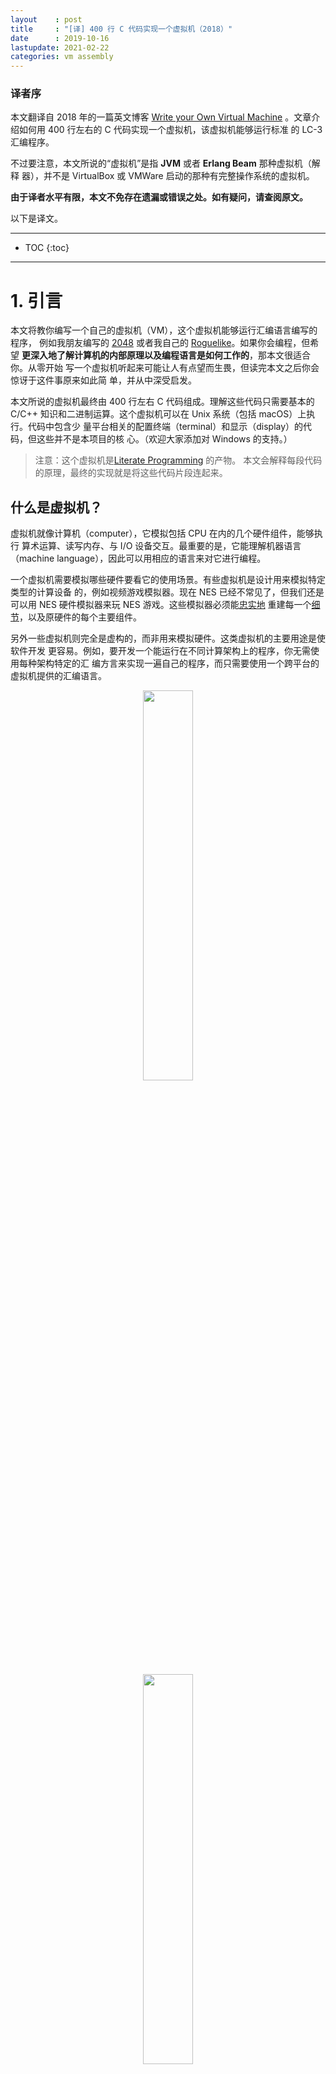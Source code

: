 ```yaml
---
layout    : post
title     : "[译] 400 行 C 代码实现一个虚拟机（2018）"
date      : 2019-10-16
lastupdate: 2021-02-22
categories: vm assembly
---
```


### 译者序

本文翻译自 2018 年的一篇英文博客 [Write your Own Virtual Machine](https://justinmeiners.github.io/lc3-vm/)
。文章介绍如何用 400 行左右的 C 代码实现一个虚拟机，该虚拟机能够运行标准
的 LC-3 汇编程序。

不过要注意，本文所说的“虚拟机”是指 **JVM** 或者 **Erlang Beam** 那种虚拟机（解释
器），并不是 VirtualBox 或 VMWare 启动的那种有完整操作系统的虚拟机。

**由于译者水平有限，本文不免存在遗漏或错误之处。如有疑问，请查阅原文。**

以下是译文。

----

* TOC
{:toc}

----

# 1. 引言

本文将教你编写一个自己的虚拟机（VM），这个虚拟机能够运行汇编语言编写的程序，
例如我朋友编写的 [2048](https://github.com/rpendleton/lc3-2048) 或者我自己的
[Roguelike](https://github.com/justinmeiners/lc3-rogue)。如果你会编程，但希望
**更深入地了解计算机的内部原理以及编程语言是如何工作的**，那本文很适合你。从零开始
写一个虚拟机听起来可能让人有点望而生畏，但读完本文之后你会惊讶于这件事原来如此简
单，并从中深受启发。

本文所说的虚拟机最终由 400 行左右 C 代码组成。理解这些代码只需要基本的 C/C++
知识和二进制运算。这个虚拟机可以在 Unix 系统（包括 macOS）上执行。代码中包含少
量平台相关的配置终端（terminal）和显示（display）的代码，但这些并不是本项目的核
心。（欢迎大家添加对 Windows 的支持。）

> 注意：这个虚拟机是[Literate Programming](https://en.wikipedia.org/wiki/Literate_programming) 的产物。
> 本文会解释每段代码的原理，最终的实现就是将这些代码片段连起来。

## 什么是虚拟机？

虚拟机就像计算机（computer），它模拟包括 CPU 在内的几个硬件组件，能够执行
算术运算、读写内存、与 I/O 设备交互。最重要的是，它能理解机器语言（machine
language），因此可以用相应的语言来对它进行编程。

一个虚拟机需要模拟哪些硬件要看它的使用场景。有些虚拟机是设计用来模拟特定类型的计算设备
的，例如视频游戏模拟器。现在 NES 已经不常见了，但我们还是可以用 NES 硬件模拟器来玩
NES 游戏。这些模拟器必须能[忠实地](http://wiki.nesdev.com/w/index.php/Tricky-to-emulate_games)
重建每一个[细节](http://wiki.nesdev.com/w/index.php/Emulator_tests)，以及原硬件的每个主要组件。

另外一些虚拟机则完全是虚构的，而非用来模拟硬件。这类虚拟机的主要用途是使软件开发
更容易。例如，要开发一个能运行在不同计算架构上的程序，你无需使用每种架构特定的汇
编方言来实现一遍自己的程序，而只需要使用一个跨平台的虚拟机提供的汇编语言。

<p align="center"><img src="/assets/img/write-your-own-virtual-machine-zh/no_vm.gif" width="40%" height="40%"></p>

<p align="center"><img src="/assets/img/write-your-own-virtual-machine-zh/vm.gif" width="40%" height="40%"></p>

> 注：编译器也解决了类似的跨平台问题，它将标准的高级语言编写的程序编译成能在不同
> CPU 架构上执行的程序。相比之下，虚拟机的跨平台方式是自己创建一个标准的 CPU 架
> 构，然后在不同的物理设备上模拟这个 CPU 架构。编译器方式的优点是没有运行时开销
> （runtime overhead），但实现一个支持多平台的编译器是非常困难的，但实现一个虚拟
> 机就简单多了。在实际中，人们会根据需求的不同混合使用虚拟机和编译器，因为二者工
> 作在不同的层次。

[Java Virtual Machine (JVM)](https://en.wikipedia.org/wiki/Java_virtual_machine)
就是一个非常成功的例子。JVM 本身是一个中等大小、程序员完全能够看懂的程序，因此很
容易将它移植到包括手机在内的上千种设备上。只要在设备上实现了 JVM，接下来任何
Java、Kotlin 或 Clojure 程序都无需任何修改就可以直接运行在这个设备上。唯一的开销
来自虚拟机自身以及机器之上的
[进一步抽象](https://www.joelonsoftware.com/2002/11/11/the-law-of-leaky-abstractions/)。
大部分情况下，这完全是可以接受的。

虚拟机不必很大或者能适应各种场景，老式的[视频游戏
](https://fabiensanglard.net/anotherWorld_code_review/)经常使用很小的虚拟机来提
供简单的[脚本系统](https://sf2platinum.wordpress.com/page/1/)（scripting systems）。

虚拟机还适用于在一个安全的或隔离的环境中执行代码。一个例子就是垃圾回收（GC）。要
在 C 或 C++ 之上实现一个自动垃圾回收机制[并不容易
](https://www.lua.org/pil/24.2.html)，因为<mark>程序无法看到它自身的栈或变量</mark>。
但是，虚拟机是在它运行的程序“之外”的，因此它能够看到栈上所有的[内存引用
](https://en.wikipedia.org/wiki/Tracing_garbage_collection)。

另一个例子是[<mark>以太坊智能合约</mark>
](https://solidity.readthedocs.io/en/v0.4.24/introduction-to-smart-contracts.html)（Ethereum smart contracts）。
智能合约是在区块链网络中被验证节点（validating node）执行的小段程序。这就要求
人们在**无法提前审查这些由陌生人编写的代码**的情况下，直接他们的机器上执行这些代码。
为避免合约执行一些恶意行为，智能合约将它们放到一个
[虚拟机](http://ethdocs.org/en/latest/introduction/what-is-ethereum.html#ethereum-virtual-machine)
内执行，这个虚拟机没有权限访问文件系统、网络、磁盘等等资源。以太坊也很好地展现了
虚拟机的可移植性特性，因为以太坊节点可以运行在多种计算机和操作系统上。使用虚拟机
使得智能合约的编写无需考虑将在什么平台运行。


# 2. LC-3 架构

我们的虚拟机将会模拟一个虚构的称为 [LC-3](https://en.wikipedia.org/wiki/LC-3) 的计算机。
LC-3 在学校中比较流行，用于教学生如何用汇编编程。[与 x86 相比
](http://ref.x86asm.net/coder64.html)，LC-3 的指令集更
加简化，但现代 CPU 的主要思想其中都包括了。

我们首先需要模拟机器最基础的硬件组件，尝试来理解每个组件是做什么的，如果
现在无法将这些组件拼成一张完整的图也不要着急。

## 2.1 内存

LC-3 有 65,536 个内存位置（16 bit 无符号整形能寻址的最大值），每个位置可以存储一
个 16-bit 的值。这意味着它总共可以存储 128KB 数据（64K * 2 Byte），比我们平时接触
的计算机内存小多了！在我们的程序中，这个内存会以简单数组的形式存放数据：

```c
/* 65536 locations */
uint16_t memory[UINT16_MAX];
```


## 2.2 寄存器

一个寄存器就是 CPU 上一个能够存储单个数据的槽（slot）。**<mark>寄存器就像是 CPU 的
“工作台”（workbench）</mark>**，**CPU 要对一段数据进行处理，必须先将数据放到某个寄存器中**。但
因为寄存器的数量很少，因此在任意时刻只能有很少的数据加载到寄存器。计算机的解决办
法是：首先将数据从内存加载到寄存器，然后将计算结果放到其他寄存器，最后将最终结果
再写回内存。

LC-3 总共有 10 个寄存器，每个都是 16 比特。其中大部分都是通用目的寄存器，少数几
个用于特定目的。

* 8 个通用目的寄存器（R0-R7）
* 1 个程序计数器（program counter, PC）寄存器
* 1 个条件标志位（condition flags，COND）寄存器

通用目的寄存器可以用于执行任何程序计算。**程序计数器（PC）是一个无符号整数，表示内
存中将要执行的下一条指令的地址**。条件标记寄存器记录前一次计算结果的正负符号。

```c
enum {
    R_R0 = 0,
    R_R1,
    R_R2,
    R_R3,
    R_R4,
    R_R5,
    R_R6,
    R_R7,
    R_PC, /* program counter */
    R_COND,
    R_COUNT
};
```

和内存一样，我们也用数组来表示这些寄存器：

```c
uint16_t reg[R_COUNT];
```


## 2.3 指令集

一条指令就是一条 CPU 命令，它告诉 CPU 执行什么任务，例如将两个数相加。一条指令包
含两部分：

1. 操作码（opcode）：表示任务的类型
1. 执行任务所需的参数

每个操作码代表 CPU “知道”的一种任务。在 LC-3 中只有 16 个操作码。计算机能够完成
的所有计算，都是这些简单指令组成的指令流。每条指令 16 比特长，其中最左边的 4 个
比特存储的是操作码，其余的比特存储的是参数。

我们稍后会详细介绍每条指令是做什么的，现在先定义下面的这些操作码，确保它们
是按如下顺序定义的，这样每条指令就可以获得正确的枚举值：

```c
enum {
    OP_BR = 0, /* branch */
    OP_ADD,    /* add  */
    OP_LD,     /* load */
    OP_ST,     /* store */
    OP_JSR,    /* jump register */
    OP_AND,    /* bitwise and */
    OP_LDR,    /* load register */
    OP_STR,    /* store register */
    OP_RTI,    /* unused */
    OP_NOT,    /* bitwise not */
    OP_LDI,    /* load indirect */
    OP_STI,    /* store indirect */
    OP_JMP,    /* jump */
    OP_RES,    /* reserved (unused) */
    OP_LEA,    /* load effective address */
    OP_TRAP    /* execute trap */
};
```

> 注：Intel x86 架构有几百条指令，而其他的架构例如 ARM 和 LC-3 只有很少的指令
> 。较小的指令集称为精简指令集（[RISC](https://en.wikipedia.org/wiki/Reduced_instruction_set_computer)），较大
> 的指令集称为复杂指令集（[CISC](https://en.wikipedia.org/wiki/Complex_instruction_set_computer)）。更大
> 的指令集本质上通常并没有提供新特性，只是使得编写
> 汇编[更加方便](https://cs.stanford.edu/people/eroberts/courses/soco/projects/risc/risccisc/)
> 。一条 CISC 指令能做的事情可能需要好几条 RISC 才能完成。但是，对设计和制造工程
> 师来说，CISC 更加复杂和昂贵，设计和制造业更贵。包括这一点在内的一些权衡使得指
> 令设计也在不断变化。


## 2.4 条件标志位

`R_COND` 寄存器存储条件标记，其中<mark>记录了最近一次计算的执行结果</mark>。
这使得程序可以完成诸如 `if (x > 0) { ... }` 之类的逻辑条件。

每个 CPU 都有很多条件标志位来表示不同的情形。LC-3 只使用 3 个条件标记位，用来
表示前一次计算结果的符号：

```c
enum {
    FL_POS = 1 << 0, /* P */
    FL_ZRO = 1 << 1, /* Z */
    FL_NEG = 1 << 2, /* N */
};
```

> 注：`<<` 和 `>>` 表示移位操作。

至此，我们就完成了虚拟机的硬件组件的模拟。


# 3. 汇编示例

下面通过一个 LC-3 汇编程序先来感受一下这个虚拟机运行的是什么代码。这里无需知
道如何编写汇编程序或者理解背后的工作原理，只是先直观感受一下。下面是 “Hello
World” 例子：

```asm
.ORIG x3000                        ; this is the address in memory where the program will be loaded
LEA R0, HELLO_STR                  ; load the address of the HELLO_STR string into R0
PUTs                               ; output the string pointed to by R0 to the console
HALT                               ; halt the program
HELLO_STR .STRINGZ "Hello World!"  ; store this string here in the program
.END                               ; mark the end of the file
```

和 C 类似，这段程序从最上面开始，每次执行一条声明（statement）。但和 C 不同的是，
这里没有作用域符号 `{}` 或者控制结构（例如 `if` 和 `while`），仅仅是一个扁平的声
明列表（a flat list of statements）。这样的程序更容易执行。

注意，其中一些声明中的名字和我们前面的定义的操作码（opcodes）是一样的。前面
介绍到，每条指令都是 16 比特，但这里的汇编程序看起来每行的字符数都是不一样的。
为什么会有这种不一致呢？

这是因为这些汇编声明都是以人类可读写的格式编写的，以纯文本的形式表示。一种称为
**汇编器**（assembler）的工具会**将这些文本格式的指令转换成 16 比特的二进制指令，
后者是虚拟机可以理解的**。这种二进制格式称为机器码（machine code），是虚拟机可以
执行的格式，其本质上就是一个 16 比特指令组成的数组。

<p align="center"><img src="/assets/img/write-your-own-virtual-machine-zh/assembler.gif" width="35%" height="35%"></p>

> 注：虽然在开发中编译器（compiler）和汇编器（assembler）的角色是类似的，但二者
> 是两个不同的工具。汇编器只是简单地将程序员编写的文本编码（encode）成二进制格式
> ，将其中的符号替换成相应的二进制表示并打包到指令内。

**`.ORIG` 和 `.STRINGZ` 看起来像是指令，但其实不是**，它们称为<mark>汇编制导命令</mark>
（assembler directives），**可以生成一段代码或数据**。例如，`.STRINGZ` 会在它所在的
位置插入一段字符串。

循环和条件判断是通过类似 `goto` 的指令实现的。下面是一个如何计时到 10 的例子：

```asm
AND R0, R0, 0                      ; clear R0
LOOP                               ; label at the top of our loop
ADD R0, R0, 1                      ; add 1 to R0 and store back in R0
ADD R1, R0, -10                    ; subtract 10 from R0 and store back in R1
BRn LOOP                           ; go back to LOOP if the result was negative
... ; R0 is now 10!
```

> 注：本文不需要读者会编写汇编代码。但如果你感兴趣，你可以使用
> [LC-3](http://highered.mheducation.com/sites/0072467509/student_view0/lc-3_simulator.html)
> 工具来编写和汇编你自己写的汇编程序。


# 4. 执行程序

前面的例子是给大家一个直观印象来理解虚拟机在做什么。实现一个虚拟机不必精通汇编编
程，只要遵循正确的流程来读取和执行指令，任何 LC-3 程序都能够正确执行，不管这些程
序有多么复杂。理论上，这样的虚拟机甚至可以运行一个浏览器或者 Linux 这样的操作系
统。

如果深入地思考这个特性，你就会意识到这是一个<mark>在哲学上非常奇特的现象</mark>：
**程序能完成各种智能的事情，其中一些我们甚至都很难想象；但同时，所有这些程序最终都是用我们编
写的这些少量指令来执行的！**<mark>我们既了解 —— 又不了解 —— 那些和程序执行相关的的事情</mark>。图灵
曾经讨探讨过这种令人惊叹的思想：

> "The view that machines cannot give rise to surprises is due, I believe, to a
> fallacy to which philosophers and mathematicians are particularly subject.
> This is the assumption that as soon as a fact is presented to a mind all
> consequences of that fact spring into the mind simultaneously with it. It is a
> very useful assumption under many circumstances, but one too easily forgets
> that it is false." — [Alan M. Turing](https://academic.oup.com/mind/article-pdf/LIX/236/433/9866119/433.pdf)

## 过程（Procedure）

我们将编写的这个过程（procedure）描述如下：

1. 从 PC 寄存器指向的内存地址中加载一条指令
2. 递增 PC 寄存器
3. 查看指令中的 opcode 字段，判断指令类型
4. 根据指令类型和指令中所带的参数执行该指令
5. 跳转到步骤 1

你可能会有疑问：“如果这个循环不断递增 PC，而我们没有 `if` 或 `while`，那程序不会
很快运行到内存外吗？”答案是不会，我们前面提到过，有类似 `goto` 的指令会通过修改
PC 来改变执行流。

下面是以上流程的大致代码实现：

```c
int main(int argc, const char* argv[]) {
    {Load Arguments, 12}
    {Setup, 12}

    /* set the PC to starting position */
    enum { PC_START = 0x3000 }; /* 0x3000 is the default */
    reg[R_PC] = PC_START;

    int running = 1;
    while (running) {
        uint16_t instr = mem_read(reg[R_PC]++); /* FETCH */
        uint16_t op = instr >> 12;

        switch (op) {
            case OP_ADD: {ADD, 6} break;
            case OP_AND: {AND, 7} break;
            case OP_NOT: {NOT, 7} break;
            case OP_BR: {BR, 7} break;
            case OP_JMP: {JMP, 7} break;
            case OP_JSR: {JSR, 7} break;
            case OP_LD: {LD, 7} break;
            case OP_LDI: {LDI, 6} break;
            case OP_LDR: {LDR, 7} break;
            case OP_LEA: {LEA, 7} break;
            case OP_ST: {ST, 7} break;
            case OP_STI: {STI, 7} break;
            case OP_STR: {STR, 7} break;
            case OP_TRAP: {TRAP, 8} break;
            case OP_RES:
            case OP_RTI:
            default:
                {BAD OPCODE, 7}
                break;
        }
    }
    {Shutdown, 12}
}
```


# 5. 指令实现

现在需要做的就是正确地实现每一条指令。每条指令的详细描述见 GitHub Repo 中附录的
[PDF 文档](https://justinmeiners.github.io/lc3-vm/supplies/lc3-isa.pdf)。你需要
照着文档的描述自己实现这些指令。这项工作做起来其实比听起来要容易。下面我会拿其中
的两个作为例子来展示如何实现，其余的见下一章。

## 5.1 ADD

ADD 指令将两个数相加，然后将结果存到一个寄存器中。关于这条指令的描述见 526 页。
ADD 指令的编码格式如下：

<p align="center"><img src="/assets/img/write-your-own-virtual-machine-zh/add_layout.gif" width="60%" height="60%"></p>

这里给出了两张图是因为 ADD 指令有两种不同的“模式”。在解释模式之前，先来看看两张
图的共同点：

* 两者都是以 `0001` 这 4 个比特开始的，这是 OP_ADD 的操作码（opcode）
* 后面 3 个比特名为 `DR`（destination register），即目的寄存器，相加的结果会放到
  这里
* 再后面 3 个比特是 `SR1`，这个寄存器存放了第一个将要相加的数字

至此，我们知道了相加的结果应该存到哪里，以及相加的第一个数字。只要再知道第二个数
在哪里就可以执行加法操作了。从这里开始，这两者模式开始不同：注意第 5 比特
，这个标志位表示的是操作模式是**立即模式**（immediate mode）还是**寄存器模式**
（register mode）。在寄存器模式中，第二个数是存储在寄存器中的，和第一个数类似。
这个寄存器称为 `SR2`，保存在第 0-2 比特中。第 3 和 第 4 比特没用到。用汇编代码描
述就是：

```asm
ADD R2 R0 R1 ; add the contents of R0 to R1 and store in R2.
```

在立即模式中，第二个数直接存储在指令中，而不是寄存器中。这种模式更加方便，因
为程序不需要额外的指令来将数据从内存加载到寄存器，直接从指令中就可以拿到这个值。
这种方式的限制是存储的数很小，不超过 2^5 = 32（无符号）。这种方式很适合对一个值
进行递增。用汇编描述就是：

```asm
ADD R0 R0 1 ; add 1 to R0 and store back in R0
```

下面一段解释来自 LC-3 规范：

> If bit [5] is 0, the second source operand is obtained from SR2. If bit [5] is
> 1, the second source operand is obtained by sign-extending the imm5 field to
> 16 bits. In both cases, the second source operand is added to the contents of
> SR1 and the result stored in DR. (Pg. 526)

这段解释也就是我们前面讨论的内容。但什么是 “sign-extending”（有符号扩展）？虽然立即
模式中存储的值只有 5 比特，但这个值需要加到一个 16 比特的值上。因此，这些 5 比
特的数需要扩展到 16 比特才能和另一个数相匹配。对于正数，我们可以在前面填充 0，
填充之后值是不变的。但是，对于负数，这样填充会导致问题。例如， `-1` 的 5 比特表示
是 `11111`。如果我们用 0 填充，那填充之后的 `0000 0000 0001 1111` 等于 32！这种
情况下就需要使用有符号扩展（ sign extension），对于正数填充 0，对负数填充 1。 

```c
uint16_t sign_extend(uint16_t x, int bit_count) {
    if ((x >> (bit_count - 1)) & 1) {
        x |= (0xFFFF << bit_count);
    }
    return x;
}
```

> 注：如果你如何用二进制表示负数感兴趣，可以查阅二进制补码（[Two's Complement](https://en.wikipedia.org/wiki/Two%27s_complement)）
> 相关的内容。本文中只需要知道怎么进行有符号扩展就行了。

规范中还有一句：

> The condition codes are set, based on whether the result is negative, zero, or
> positive. (Pg. 526)

前面我们定义的那个条件标记枚举类型现在要派上用场了。每次有值写到寄存器时，我们
需要更新这个标记，以标明这个值的符号。为了方便，我们用下面的函数来实现这个功能：

```c
void update_flags(uint16_t r) {
    if (reg[r] == 0) {
        reg[R_COND] = FL_ZRO;
    }
    else if (reg[r] >> 15) { /* a 1 in the left-most bit indicates negative */
        reg[R_COND] = FL_NEG;
    } else {
        reg[R_COND] = FL_POS;
    }
}
```

现在我们就可以实现 ADD 的逻辑了：

```c
{
    uint16_t r0 = (instr >> 9) & 0x7; /* destination register (DR) */
    uint16_t r1 = (instr >> 6) & 0x7; /* first operand (SR1) */
    uint16_t imm_flag = (instr >> 5) & 0x1; /* whether we are in immediate mode */

    if (imm_flag) {
        uint16_t imm5 = sign_extend(instr & 0x1F, 5);
        reg[r0] = reg[r1] + imm5;
    } else {
        uint16_t r2 = instr & 0x7;
        reg[r0] = reg[r1] + reg[r2];
    }

    update_flags(r0);
}
```

本节包含了大量信息，这里再总结一下：

* ADD 接受两个值作为参数，并将计算结果写到一个寄存器中
* 在寄存器模式中，第二个值存储在某个寄存器中
* 在立即模式中，第二个值存储在指令最右边的 5 个比特中
* 短于 16 比特的值需要执行有符号扩展
* 每次指令修改了寄存器后，都需要更新条件标志位（condition flags）

以上就是 ADD 的实现，你可能会觉得以这样的方式实现另外 15 个指令将会是一件非常繁
琐的事情。好消息是，前面的这些函数基本都是可以重用的，因为另外 15 条指令中，大部
分都会组合有符号扩展、不同的模式和更新条件标记等等。

## 5.2 LDI

LDI 是 load indirect 的缩写，用于从内存加载一个值到寄存器，规范见 532 页。
LDI 的二进制格式如下：

<p align="center"><img src="/assets/img/write-your-own-virtual-machine-zh/ldi_layout.gif" width="60%" height="60%"></p>

与 ADD 相比，LDI 只有一种模式，参数也更少。LDI 的操作码是 `1010`，对应 `OP_LDI`
枚举类型。和 ADD 类似，它包含一个 3 比特的 DR（destination register）寄存器，用
于存放加载的值。剩余的比特组成 `PCoffset9` 字段，这是该指令内嵌的一个立即值（
immediate value），和 `imm5` 类似。由于这个指令是从内存加载值，因此我们可以猜测
，`PCoffset9` 是一个加载值的内存地址。LC-3 规范提供了更多细节：

> An address is computed by sign-extending bits [8:0] to 16 bits and adding this
> value to the incremented PC. What is stored in memory at this address is the
> address of the data to be loaded into DR. (Pg. 532)

和前面一样，我们需要将这个 9 比特的 `PCoffset9` 以有符号的方式扩展到 16 比特，但
这次是将扩展之后的值加到当前的**程序计数器 `PC`**（如果回头去看前面的 `while` 循
环，就会发现这条指令加载之后 PC 就会递增）。相加得到的结果（也就是 PC 加完之后的
值）表示一个内存地址，这个地址中存储的值表示另一个地址，后者中存储的是需要加载到
DR 中的值。

这种方式听上去非常绕，但它确是不可或缺的。LD 指令只能加载 offset 是 9 位的地址，
但整个内存是 16 位的。LDI 适用于加载那些远离当前 PC 的地址内的值，但要加载这
些值，需要将这些最终地址存储在离 PC 较近的位置。可以将它想想成 C 中有一个局部变
量，这变量是指向某些数据的指针：

```c
// the value of far_data is an address
// of course far_data itself (the location in memory containing the address) has an address
char* far_data = "apple";

// In memory it may be layed out like this:

// Address Label      Value
// 0x123:  far_data = 0x456
// ...
// 0x456:  string   = 'a'

// if PC was at 0x100
// LDI R0 0x023
// would load 'a' into R0
```

和 ADD 类似，将值放到 DR 之后需要更新条件标志位：

> The condition codes are set based on whether the value loaded is negative,
> zero, or positive. (Pg. 532)

下面是我对 LDI 的实现（后面章节中会介绍 `mem_read`）：

```c
{
    uint16_t r0 = (instr >> 9) & 0x7; /* destination register (DR) */
    uint16_t pc_offset = sign_extend(instr & 0x1ff, 9); /* PCoffset 9*/

    /* add pc_offset to the current PC, look at that memory location to get the final address */
    reg[r0] = mem_read(mem_read(reg[R_PC] + pc_offset));
    update_flags(r0);
}
```

后面会看到，这些指令的实现中，大部分辅助功能函数都是可以复用的。

以上是两个例子，接下来就可以参考这两个例子实现其他的指令。注意本文中有两个指令是
没有用到的：`OP_RTI` 和 `OP_RES`。你可以忽略这两个指令，如果执行到它们直接报错。
将 `main()` 函数中未实现的 `switch case` 补全后，你的虚拟机主体就完成了！ 


# 6. 全部指令的参考实现

本节给出所有指令的实现。如果你自己的实现遇到问题，可以参考这里给出的版本。

## 6.1 RTI & RES

这两个指令本文没用到。

```asm
abort();
```

## 6.2 Bitwise and（按位与）

```asm
{
    uint16_t r0 = (instr >> 9) & 0x7;
    uint16_t r1 = (instr >> 6) & 0x7;
    uint16_t imm_flag = (instr >> 5) & 0x1;

    if (imm_flag) {
        uint16_t imm5 = sign_extend(instr & 0x1F, 5);
        reg[r0] = reg[r1] & imm5;
    } else {
        uint16_t r2 = instr & 0x7;
        reg[r0] = reg[r1] & reg[r2];
    }
    update_flags(r0);
}
```

## 6.3 Bitwise not（按位非）

```asm
{
    uint16_t r0 = (instr >> 9) & 0x7;
    uint16_t r1 = (instr >> 6) & 0x7;

    reg[r0] = ~reg[r1];
    update_flags(r0);
}
```

## 6.4 Branch（条件分支）

```asm
{
    uint16_t pc_offset = sign_extend((instr) & 0x1ff, 9);
    uint16_t cond_flag = (instr >> 9) & 0x7;
    if (cond_flag & reg[R_COND]) {
        reg[R_PC] += pc_offset;
    }
}
```

## 6.5 Jump（跳转）

RET 在规范中作为一个单独的指令列出，因为在汇编中它是一个独立的关键字。但是，RET
本质上是 JMP 的一个特殊情况。当 R1 为 7 时会执行 RET。

```asm
{
    /* Also handles RET */
    uint16_t r1 = (instr >> 6) & 0x7;
    reg[R_PC] = reg[r1];
}
```

## 6.6 Jump Register（跳转寄存器）

```asm
{
    uint16_t r1 = (instr >> 6) & 0x7;
    uint16_t long_pc_offset = sign_extend(instr & 0x7ff, 11);
    uint16_t long_flag = (instr >> 11) & 1;

    reg[R_R7] = reg[R_PC];
    if (long_flag) {
        reg[R_PC] += long_pc_offset;  /* JSR */
    } else {
        reg[R_PC] = reg[r1]; /* JSRR */
    }
    break;
}
```

## 6.7 Load（加载）

```asm
{
    uint16_t r0 = (instr >> 9) & 0x7;
    uint16_t pc_offset = sign_extend(instr & 0x1ff, 9);
    reg[r0] = mem_read(reg[R_PC] + pc_offset);
    update_flags(r0);
}
```

## 6.8 Load Register（加载寄存器）

```asm
{
    uint16_t r0 = (instr >> 9) & 0x7;
    uint16_t r1 = (instr >> 6) & 0x7;
    uint16_t offset = sign_extend(instr & 0x3F, 6);
    reg[r0] = mem_read(reg[r1] + offset);
    update_flags(r0);
}
```

## 6.9 Load Effective Address（加载有效地址）

```asm
{
    uint16_t r0 = (instr >> 9) & 0x7;
    uint16_t pc_offset = sign_extend(instr & 0x1ff, 9);
    reg[r0] = reg[R_PC] + pc_offset;
    update_flags(r0);
}
```

## 6.10 Store（存储）

```asm
{
    uint16_t r0 = (instr >> 9) & 0x7;
    uint16_t pc_offset = sign_extend(instr & 0x1ff, 9);
    mem_write(reg[R_PC] + pc_offset, reg[r0]);
}
```

## 6.11 Store Indirect（间接存储）

```asm
{
    uint16_t r0 = (instr >> 9) & 0x7;
    uint16_t pc_offset = sign_extend(instr & 0x1ff, 9);
    mem_write(mem_read(reg[R_PC] + pc_offset), reg[r0]);
}
```

## 6.12 Store Register（存储寄存器）

```asm
{
    uint16_t r0 = (instr >> 9) & 0x7;
    uint16_t r1 = (instr >> 6) & 0x7;
    uint16_t offset = sign_extend(instr & 0x3F, 6);
    mem_write(reg[r1] + offset, reg[r0]);
}
```


# 7. Trap Routines（中断陷入例程）

LC-3 提供了几个预定于的函数（过程），用于执行常规任务以及与 I/O 设备交换，
例如，用于从键盘接收输入的函数，在控制台上显示字符串的函数。这些都称为
trap routines，你可以将它们当做操作系统或者是 LC-3 的 API。
每个 trap routine 都有一个对应的 trap code（中断号）。要执行一次捕获，
需要用相应的 trap code 执行 `TRAP` 指令。

<p align="center"><img src="/assets/img/write-your-own-virtual-machine-zh/trap_layout.gif" width="60%" height="60%"></p>

定义所有 trap code：

```c
enum {
    TRAP_GETC = 0x20,  /* get character from keyboard, not echoed onto the terminal */
    TRAP_OUT = 0x21,   /* output a character */
    TRAP_PUTS = 0x22,  /* output a word string */
    TRAP_IN = 0x23,    /* get character from keyboard, echoed onto the terminal */
    TRAP_PUTSP = 0x24, /* output a byte string */
    TRAP_HALT = 0x25   /* halt the program */
};
```

你可能会觉得奇怪：为什么 trap code 没有包含在指令编码中？这是因为**它们没有给
LC-3 带来任何新功能，只是提供了一种方便地执行任务的方式**（和 C 中的系统函数类似
）。在官方 LC-3 模拟器中，trap routines 是用[汇编实现](https://justinmeiners.github.io/lc3-vm/supplies/os.asm)的。
**当调用到 trap code 时，PC 会移动到 code 对应的地址**。CPU 执行这个函数（
procedure）的指令流，函数结束后 PC 重置到 trap 调用之前的位置。

> 注：这就是为什么程序从 0x3000 而不是 0x0 开始的原因。低地址空间是特意留出来
> 给 trap routine 用的。

规范只定义了 trap routine 的行为，并没有规定应该如何实现。在我们这个虚拟机中，
将会用 C 实现。当触发某个 trap code 时，会调用一个相应的 C 函数。这个函数执行
完成后，执行过程会返回到原来的指令流。

虽然 trap routine 可以用汇编实现，而且物理的 LC-3 计算机也确实是这样做的，但对虚
拟机来说并不是非常合适。相比于实现自己的 primitive I/O routines，我们可以利用操
作系统上已有的。这样可以使我们的虚拟机运行更良好，还简化了代码，提供了一个便于移
植的高层抽象。

> 注：从键盘获取输入就是一个例子。汇编版本使用一个循环来持续检查键盘有没有输入
> ，这会消耗大量 CPU 而实际上没做多少事情！使用操作系统提供的某个合适的输入函
> 数的话，程序可以在收到输入之前一直 sleep。

TRAP 处理逻辑：

```c
switch (instr & 0xFF) {
    case TRAP_GETC: {TRAP GETC, 9} break;
    case TRAP_OUT: {TRAP OUT, 9} break;
    case TRAP_PUTS: {TRAP PUTS, 8} break;
    case TRAP_IN: {TRAP IN, 9} break;
    case TRAP_PUTSP: {TRAP PUTSP, 9} break;
    case TRAP_HALT: {TRAP HALT, 9} break;
}
```

和前面几节类似，我会拿一个 trap routine 作为例子展示如何实现，其他的留给读者自己
完成。

## 7.1 PUTS

`PUT` trap code 用于输出一个以空字符结尾的字符串（和 C 中的 `printf` 类似）。规
范见 543 页。

显示一个字符串需要将这个字符串的地址放到 `R0` 寄存器，然后触发 trap。规范中说：

> Write a string of ASCII characters to the console display. The characters are
> contained in consecutive memory locations, one character per memory location,
> starting with the address specified in R0. Writing terminates with the
> occurrence of x0000 in a memory location. (Pg. 543)

意思是说字符串是存储在一个**连续的内存区域**。注意这里和 C 中的字符串有所不同：C
中每个字符占用一个 byte；LC-3 中内存寻找是 16 位的，**每个字符都是 16 位**，占用
两个 byte。因此要用 C 函数打印这些字符，需要将每个值先转换成 `char` 类型再输出：

```c
{
    /* one char per word */
    uint16_t* c = memory + reg[R_R0];
    while (*c) {
        putc((char)*c, stdout);
        ++c;
    }
    fflush(stdout);
}
```

这就是 `PUTS` trap routine 的实现了。如果熟悉 C 的话，这个函数应该很容易理解。现
在你可以按照 LC-3 规范，自己动手实现其他的 trap routine 了。


# 8. Trap Routine 参考实现

本节给出所有 trap routine 的一份参考实现。

## 8.1 输入单个字符（Input Character）

```c
/* read a single ASCII char */
reg[R_R0] = (uint16_t)getchar();
```

## 8.2 输出单个字符（Output Character）

```c
putc((char)reg[R_R0], stdout);
fflush(stdout);
```

## 8.3 打印输入单个字符提示（Prompt for Input Character）

```c
printf("Enter a character: ");
char c = getchar();
putc(c, stdout);
reg[R_R0] = (uint16_t)c;
```

## 8.4 输出字符串（Output String）

```c
{
    /* one char per byte (two bytes per word) here we need to swap back to
       big endian format */
    uint16_t* c = memory + reg[R_R0];
    while (*c) {
        char char1 = (*c) & 0xFF;
        putc(char1, stdout);
        char char2 = (*c) >> 8;
        if (char2) putc(char2, stdout);
        ++c;
    }
    fflush(stdout);
}
```

## 8.5 暂停程序执行（Halt Program）

```c
puts("HALT");
fflush(stdout);
running = 0;
```


# 9. 加载程序

前面提到了从内存加载和执行指令，但**指令是如何进入内存的呢**？将汇编程序转换为
机器码时，得到的是一个文件，其中包含一个指令流和相应的数据。只需要将这个文件的内
容复制到内存就算完成加载了。

**程序的前 16 比特规定了这个程序在内存中的起始地址，这个地址称为 origin**。因此
加载时应该首先读取这 16 比特，确定起始地址，然后才能依次读取和放置后面的指令及数
据。

下面是将 LC-3 程序读到内存的代码：

```c
void read_image_file(FILE* file) {
    uint16_t origin; /* the origin tells us where in memory to place the image */
    fread(&origin, sizeof(origin), 1, file);
    origin = swap16(origin);

    /* we know the maximum file size so we only need one fread */
    uint16_t max_read = UINT16_MAX - origin;
    uint16_t* p = memory + origin;
    size_t read = fread(p, sizeof(uint16_t), max_read, file);

    /* swap to little endian */
    while (read-- > 0) {
        *p = swap16(*p);
        ++p;
    }
}
```

注意读取前 16 比特之后，对这个值执行了 `swap16()`。这是因为 LC-3 程序是大端
（big-endian），但现在大部分计算机都是小端的（little-endian），因此需要做大小端
转换。如果你是在某些[特殊的机器](https://en.wikipedia.org/wiki/Power_Mac_G4_Cube)
（例如 [PPC](https://en.wikipedia.org/wiki/PowerPC#Endian_modes)）上运行，那就不
需要这些转换了。

```c
uint16_t swap16(uint16_t x) {
    return (x << 8) | (x >> 8);
}
```

> 注：大小端（[Endianness](https://en.wikipedia.org/wiki/Endianness)）是指对于
> 一个整型数据，它的每个字节应该如何解释。在小端中，第一个字节是最低位，而在大端
> 中刚好相反，第一个字节是最高位。据我所知，这个顺序完全是人为规定的。不同的公司
> 做出的抉择不同，因此我们这些后来人只能针对大小端做一些特殊处理。要理解本文中大
> 小端相关的内容，知道这些就足够了。

我们再封装一下前面加载程序的函数，接受一个文件路径字符串作为参数，这样更加方便：

```c
int read_image(const char* image_path) {
    FILE* file = fopen(image_path, "rb");
    if (!file) { return 0; };
    read_image_file(file);
    fclose(file);
    return 1;
}
```


## 10. 内存映射寄存器（Memory Mapped Registers）

某些特殊类型的寄存器是无法从常规寄存器表（register table）中访问的。因此，**在内
存中为这些寄存器预留了特殊的地址。要读写这些寄存器，只需要读写相应的内存地址**。
这些称为 **内存映射寄存器**（MMR）。内存映射寄存器通常用于处理与特殊硬件的交互。

LC-3 有两个内存映射寄存器需要实现，分别是：

* `KBSR`：键盘状态寄存器（keyboard status register），表示是否有键按下
* `KBDR`：键盘数据寄存器（keyboard data register），表示哪个键按下了

虽然可以用 `GETC` 来请求键盘输入，但这个 trap routine 会阻塞执行，知道从键盘获得
了输入。KBSR 和 KBDR 使得我们可以[轮询](https://en.wikipedia.org/wiki/Polling_(computer_science))设备的状态然后继续执
行，因此程序不会阻塞。

```c
enum {
    MR_KBSR = 0xFE00, /* keyboard status */
    MR_KBDR = 0xFE02  /* keyboard data */
};
```

内存映射寄存器使内存访问稍微复杂了一些。这种情况下不能直接读写内存位置，而要使
用 `setter` 和 `getter` 辅助函数。当获取输入时，`getter` 会检查键盘输入并更新两
个寄存器（也就是相应的内存位置）。

```c
void mem_write(uint16_t address, uint16_t val) {
    memory[address] = val;
}

uint16_t mem_read(uint16_t address)
{
    if (address == MR_KBSR) {
        if (check_key()) {
            memory[MR_KBSR] = (1 << 15);
            memory[MR_KBDR] = getchar();
        } else {
            memory[MR_KBSR] = 0;
        }
    }
    return memory[address];
}
```

这就是我们的虚拟机的最后一部分了！只要你实现了前面提到的 trap routine 和指令，你
的虚拟机就即将能够运行了！


## 11. 平台相关的细节

本节包含一些与键盘交互以及显示相关的代码。如果不感兴趣可以直接复制粘贴。

如果不是在 Unix 类系统上运行本程序，例如 Windows，那本节内容需要替换为相应的平台
实现。

```c
uint16_t check_key() {
    fd_set readfds;
    FD_ZERO(&readfds);
    FD_SET(STDIN_FILENO, &readfds);

    struct timeval timeout;
    timeout.tv_sec = 0;
    timeout.tv_usec = 0;
    return select(1, &readfds, NULL, NULL, &timeout) != 0;
}
```

下面是特定于 Unix 的设置终端输入的代码：

```c
struct termios original_tio;

void disable_input_buffering() {
    tcgetattr(STDIN_FILENO, &original_tio);
    struct termios new_tio = original_tio;
    new_tio.c_lflag &= ~ICANON & ~ECHO;
    tcsetattr(STDIN_FILENO, TCSANOW, &new_tio);
}

void restore_input_buffering() {
    tcsetattr(STDIN_FILENO, TCSANOW, &original_tio);
}
```

当程序被中断时，我们需要将终端的设置恢复到默认：

```c
void handle_interrupt(int signal) {
    restore_input_buffering();
    printf("\n");
    exit(-2);
}
```

```c
signal(SIGINT, handle_interrupt);
disable_input_buffering();
```


# 12. 运行虚拟机

现在你可以编译和运行这个 LC-3 虚拟机了！

使用你喜欢的 C 编译器编译这个虚拟机（
[lc3.c](https://justinmeiners.github.io/lc3-vm/src/lc3.c) 或排版更紧凑的
[lc3-vm.c](/assets/img/write-your-own-virtual-machine-zh/lc3-vm.c)），然后下载汇
编之后的两个小游戏：

* [2048](/assets/img/write-your-own-virtual-machine-zh/2048.obj)
* [Rogue](https://justinmeiners.github.io/lc3-vm/supplies/rogue.obj)

用如下命令执行：`lc3-vm path/to/2048.obj`。

```shell
Play 2048!
{2048 Example 13}
Control the game using WASD keys.
Are you on an ANSI terminal (y/n)? y
+--------------------------+
|                          |
|                          |
|                          |
|                     2    |
|                          |
|   2                      |
|                          |
|                          |
|                          |
+--------------------------+
```

## 调试

如果程序不能正常工作，那可能是你的实现有问题。调试程序就有点麻烦了。我建议通读
LC-3 程序的汇编源代码，然后使用一个调试器单步执行虚拟机指令，确保虚拟机执行到
的指令是符合预期的。如果发现了不符合预期的行为，就需要重新查看 LC-3 规范，确认你
的实现是否有问题。


# 13. C++ 实现（可选）

使用 C++ 会使代码更简短。本节介绍 C++ 的一些实现技巧。

C++ 有强大的编译时泛型（compile-time generics）机制，可以帮我们自动生成部分指令
的实现代码。这里的基本思想是重用每个指令的公共部分。例如，好几条指令都用到了间接
寻址或有符号扩展然后加到当前寄存器的功能。模板如下：

```cpp
{Instruction C++ 14}
template <unsigned op>
void ins(uint16_t instr) {
    uint16_t r0, r1, r2, imm5, imm_flag;
    uint16_t pc_plus_off, base_plus_off;

    uint16_t opbit = (1 << op);
    if (0x4EEE & opbit) { r0 = (instr >> 9) & 0x7; }
    if (0x12E3 & opbit) { r1 = (instr >> 6) & 0x7; }
    if (0x0022 & opbit) {
        r2 = instr & 0x7;
        imm_flag = (instr >> 5) & 0x1;
        imm5 = sign_extend((instr) & 0x1F, 5);
    }
    if (0x00C0 & opbit) {   // Base + offset
        base_plus_off = reg[r1] + sign_extend(instr & 0x3f, 6);
    }
    if (0x4C0D & opbit) { // Indirect address
        pc_plus_off = reg[R_PC] + sign_extend(instr & 0x1ff, 9);
    }
    if (0x0001 & opbit) {
        // BR
        uint16_t cond = (instr >> 9) & 0x7;
        if (cond & reg[R_COND]) { reg[R_PC] = pc_plus_off; }
    }
    if (0x0002 & opbit) {  // ADD
        if (imm_flag) {
            reg[r0] = reg[r1] + imm5;
        } else {
            reg[r0] = reg[r1] + reg[r2];
        }
    }
    if (0x0020 & opbit) {  // AND
        if (imm_flag) {
            reg[r0] = reg[r1] & imm5;
        } else {
            reg[r0] = reg[r1] & reg[r2];
        }
    }
    if (0x0200 & opbit) { reg[r0] = ~reg[r1]; } // NOT
    if (0x1000 & opbit) { reg[R_PC] = reg[r1]; } // JMP
    if (0x0010 & opbit) {  // JSR
        uint16_t long_flag = (instr >> 11) & 1;
        pc_plus_off = reg[R_PC] +  sign_extend(instr & 0x7ff, 11);
        reg[R_R7] = reg[R_PC];
        if (long_flag) {
            reg[R_PC] = pc_plus_off;
        } else {
            reg[R_PC] = reg[r1];
        }
    }

    if (0x0004 & opbit) { reg[r0] = mem_read(pc_plus_off); } // LD
    if (0x0400 & opbit) { reg[r0] = mem_read(mem_read(pc_plus_off)); } // LDI
    if (0x0040 & opbit) { reg[r0] = mem_read(base_plus_off); }  // LDR
    if (0x4000 & opbit) { reg[r0] = pc_plus_off; } // LEA
    if (0x0008 & opbit) { mem_write(pc_plus_off, reg[r0]); } // ST
    if (0x0800 & opbit) { mem_write(mem_read(pc_plus_off), reg[r0]); } // STI
    if (0x0080 & opbit) { mem_write(base_plus_off, reg[r0]); } // STR
    if (0x8000 & opbit) {  // TRAP
         {TRAP, 8}
    }
    //if (0x0100 & opbit) { } // RTI
    if (0x4666 & opbit) { update_flags(r0); }
}
{Op Table 14}
static void (*op_table[16])(uint16_t) = {
    ins<0>, ins<1>, ins<2>, ins<3>,
    ins<4>, ins<5>, ins<6>, ins<7>,
    NULL, ins<9>, ins<10>, ins<11>,
    ins<12>, NULL, ins<14>, ins<15>
};
```

> 这里的技巧是从 [Bisqwit's NES emulator](https://www.youtube.com/watch?v=QIUVSD3yqqE) 学来的。如果你对仿真或
> NES 感兴趣，强烈建议观看他的视频。

完整版 C++ 实现见 [lc3-alt.cpp](https://justinmeiners.github.io/lc3-vm/src/lc3-alt.cpp).

# 14. 其他语言实现

社区贡献的其他语言实现（链接见[原文](https://justinmeiners.github.io/lc3-vm/)）：

* C
* C++
* Common Lisp
* Go
* Haskell 
* JavaScript
* Python
* Racket
* Rust
* Swift
* TypeScript
